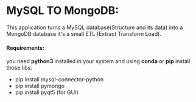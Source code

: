 # MySQL TO MongoDB:
This application turns a MySQL database(Structure and its data) into a MongoDB database
it's a small ETL (Extract Transform Load).

#### Requirements:
you need **python3** installed in your system and using **conda** or **pip** install those libs:
- pip install mysql-connector-python
- pip install pymongo
- pip install pyqt5 (for GUI)

